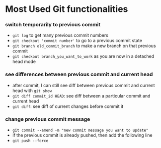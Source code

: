 # Most Used Git functionalities

### switch temporarily to previous commit
- `git log` to get many previous commit numbers
- `git checkout 'commit number'` to go to a previous commit state
- `git branch old_commit_branch` to make a new branch on that previous commit
- `git checkout branch_you_want_to_work` as you are now in a detached head mode

### see differences between previous commit and current head
- after commit, I can still see diff between previous commit and current head with `git show`
- `git diff commit_id HEAD`: see diff between a particular commit and current head
- `git diff`: see diff of current changes before commit it

### change previous commit message
- `git commit --amend -m "new commit message you want to update"`
- if the previous commit is already pushed, then add the following line
- `git push --force`
